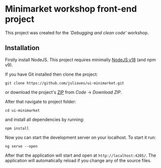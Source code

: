 # Minimarket workshop front-end project
This project was created for the _'Debugging and clean code'_ workshop.

## Installation

Firstly install NodeJS.
This project requires minimally [NodeJS v18](https://nodejs.org/en/download) (and npm v9).

If you have Git installed then clone the project:
```
git clone https://github.com/juliaves/ui-minimarket.git
```
or download the project's [ZIP](https://github.com/juliaves/ui-minimarket/archive/refs/heads/master.zip) from _Code_ -> _Download ZIP_.

After that navigate to project folder: 
```
cd ui-minimarket
```
and install all dependencies by running:
```
npm install
```
Now you can start the development server on your localhost. To start it run: 
```
ng serve --open
```
After that the application will start and open at `http://localhost:4205/`.
The application will automatically reload if you change any of the source files.
